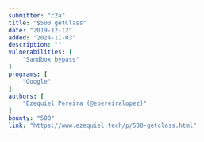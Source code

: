 ```yaml
---
submitter: "c2a"
title: "$500 getClass"
date: "2019-12-12"
added: "2024-11-03"
description: ""
vulnerabilities: [
    "Sandbox bypass"
]
programs: [
    "Google"
]
authors: [
    "Ezequiel Pereira (@epereiralopez)"
]
bounty: "500"
link: "https://www.ezequiel.tech/p/500-getclass.html"
---
```




